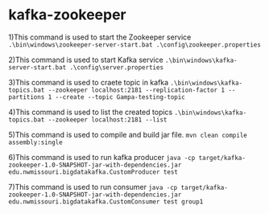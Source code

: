 # kafka-zookeeper

1)This command is used to start the Zookeeper service 
`` .\bin\windows\zookeeper-server-start.bat .\config\zookeeper.properties ``

2)This command is used to start Kafka service 
``.\bin\windows\kafka-server-start.bat .\config\server.properties ``

3)This command is used to craete topic in kafka 
`` .\bin\windows\kafka-topics.bat --zookeeper localhost:2181 --replication-factor 1 --partitions 1 --create --topic Gampa-testing-topic ``

4)This command is used to list the created topics
`` .\bin\windows\kafka-topics.bat --zookeeper localhost:2181 --list ``

5)This command is used to compile and build jar file.
```mvn clean compile assembly:single```

6)This command is used to run kafka producer
`` java -cp target/kafka-zookeeper-1.0-SNAPSHOT-jar-with-dependencies.jar edu.nwmissouri.bigdatakafka.CustomProducer test ``

7)This command is used to run consumer 
`` java -cp target/kafka-zookeeper-1.0-SNAPSHOT-jar-with-dependencies.jar edu.nwmissouri.bigdatakafka.CustomConsumer test group1 ``

